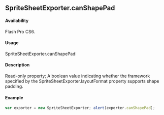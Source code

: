 ## SpriteSheetExporter.canShapePad

#### Availability

Flash Pro CS6.

#### Usage

SpriteSheetExporter.canShapePad

#### Description

Read-only property; A boolean value indicating whether the framework specified by the
SpriteSheetExporter.layoutFormat property supports shape padding.

#### Example

```javascript
var exporter = new SpriteSheetExporter; alert(exporter.canShapePad);

```